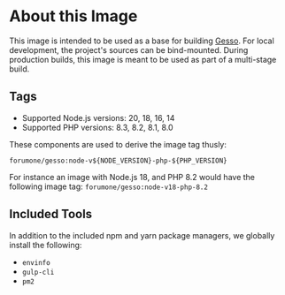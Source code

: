 # About this Image

This image is intended to be used as a base for building [Gesso](https://github.com/forumone/gesso/). For local development, the project's sources can be bind-mounted. During production builds, this image is meant to be used as part of a multi-stage build.

## Tags

* Supported Node.js versions: 20, 18, 16, 14
* Supported PHP versions: 8.3, 8.2, 8.1, 8.0

These components are used to derive the image tag thusly:

`forumone/gesso:node-v${NODE_VERSION}-php-${PHP_VERSION}`

For instance an image with Node.js 18, and PHP 8.2 would have the following image tag: `forumone/gesso:node-v18-php-8.2`

## Included Tools

In addition to the included npm and yarn package managers, we globally install the following:

* `envinfo`
* `gulp-cli`
* `pm2`
